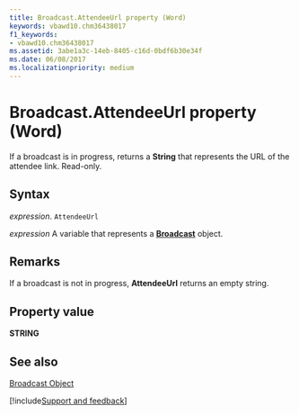 ```yaml
---
title: Broadcast.AttendeeUrl property (Word)
keywords: vbawd10.chm36438017
f1_keywords:
- vbawd10.chm36438017
ms.assetid: 3abe1a3c-14eb-8405-c16d-0bdf6b30e34f
ms.date: 06/08/2017
ms.localizationpriority: medium
---
```



# Broadcast.AttendeeUrl property (Word)

If a broadcast is in progress, returns a **String** that represents the URL of the attendee link. Read-only.


## Syntax

_expression_. `AttendeeUrl`

_expression_ A variable that represents a **[Broadcast](Word.broadcast.md)** object.


## Remarks

If a broadcast is not in progress, **AttendeeUrl** returns an empty string.


## Property value

 **STRING**


## See also


[Broadcast Object](Word.broadcast.md)

[!include[Support and feedback](~/includes/feedback-boilerplate.md)]